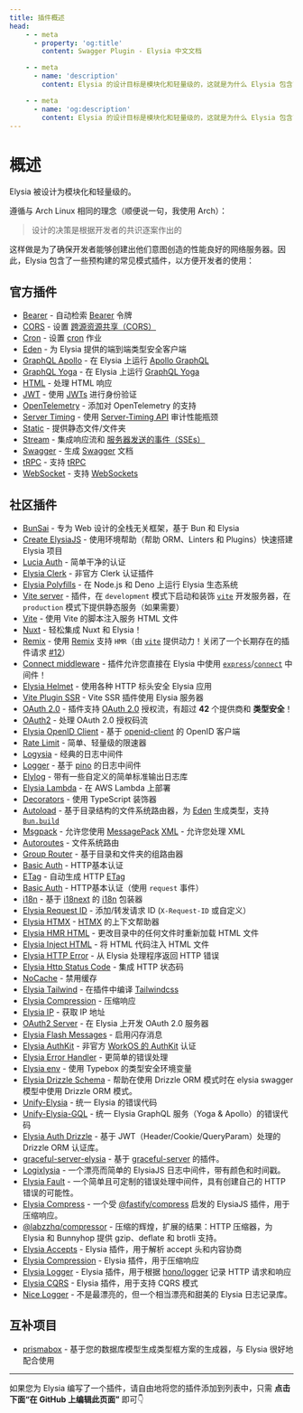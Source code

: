 ```yaml
---
title: 插件概述
head:
    - - meta
      - property: 'og:title'
        content: Swagger Plugin - Elysia 中文文档

    - - meta
      - name: 'description'
        content: Elysia 的设计目标是模块化和轻量级的，这就是为什么 Elysia 包含了预构建的插件，涉及常见的模式，方便开发者使用。Elysia 通过社区插件进行进一步的定制。

    - - meta
      - name: 'og:description'
        content: Elysia 的设计目标是模块化和轻量级的，这就是为什么 Elysia 包含了预构建的插件，涉及常见的模式，方便开发者使用。Elysia 通过社区插件进行进一步的定制。
---
```


# 概述

Elysia 被设计为模块化和轻量级的。

遵循与 Arch Linux 相同的理念（顺便说一句，我使用 Arch）：

> 设计的决策是根据开发者的共识逐案作出的

这样做是为了确保开发者能够创建出他们意图创造的性能良好的网络服务器。因此，Elysia 包含了一些预构建的常见模式插件，以方便开发者的使用：

## 官方插件

-   [Bearer](/plugins/bearer) - 自动检索 [Bearer](https://swagger.io/docs/specification/authentication/bearer-authentication/) 令牌
-   [CORS](/plugins/cors) - 设置 [跨源资源共享（CORS）](https://developer.mozilla.org/en-US/docs/Web/HTTP/CORS)
-   [Cron](/plugins/cron) - 设置 [cron](https://en.wikipedia.org/wiki/Cron) 作业
-   [Eden](/eden/overview) - 为 Elysia 提供的端到端类型安全客户端
-   [GraphQL Apollo](/plugins/graphql-apollo) - 在 Elysia 上运行 [Apollo GraphQL](https://www.apollographql.com/)
-   [GraphQL Yoga](/plugins/graphql-yoga) - 在 Elysia 上运行 [GraphQL Yoga](https://github.com/dotansimha/graphql-yoga)
-   [HTML](/plugins/html) - 处理 HTML 响应
-   [JWT](/plugins/jwt) - 使用 [JWTs](https://jwt.io/) 进行身份验证
-   [OpenTelemetry](/plugins/opentelemetry) - 添加对 OpenTelemetry 的支持
-   [Server Timing](/plugins/server-timing) - 使用 [Server-Timing API](https://developer.mozilla.org/en-US/docs/Web/HTTP/Headers/Server-Timing) 审计性能瓶颈
-   [Static](/plugins/static) - 提供静态文件/文件夹
-   [Stream](/plugins/stream) - 集成响应流和 [服务器发送的事件（SSEs）](https://developer.mozilla.org/en-US/docs/Web/API/Server-sent_events)
-   [Swagger](/plugins/swagger) - 生成 [Swagger](https://swagger.io/) 文档
-   [tRPC](/plugins/trpc) - 支持 [tRPC](https://trpc.io/)
-   [WebSocket](/patterns/websocket) - 支持 [WebSockets](https://developer.mozilla.org/en-US/docs/Web/API/WebSocket)

## 社区插件

-   [BunSai](https://github.com/nikiskaarup/bunsai2) - 专为 Web 设计的全栈无关框架，基于 Bun 和 Elysia
-   [Create ElysiaJS](https://github.com/kravetsone/create-elysiajs) - 使用环境帮助（帮助 ORM、Linters 和 Plugins）快速搭建 Elysia 项目
-   [Lucia Auth](https://github.com/pilcrowOnPaper/lucia) - 简单干净的认证
-   [Elysia Clerk](https://github.com/wobsoriano/elysia-clerk) - 非官方 Clerk 认证插件
-   [Elysia Polyfills](https://github.com/bogeychan/elysia-polyfills) - 在 Node.js 和 Deno 上运行 Elysia 生态系统
-   [Vite server](https://github.com/kravetsone/elysia-vite-server) - 插件，在 `development` 模式下启动和装饰 [`vite`](https://vitejs.dev/) 开发服务器，在 `production` 模式下提供静态服务（如果需要）
-   [Vite](https://github.com/timnghg/elysia-vite) - 使用 Vite 的脚本注入服务 HTML 文件
-   [Nuxt](https://github.com/trylovetom/elysiajs-nuxt) - 轻松集成 Nuxt 和 Elysia！
-   [Remix](https://github.com/kravetsone/elysia-remix) - 使用 [Remix](https://remix.run/) 支持 `HMR`（由 [`vite`](https://vitejs.dev/) 提供动力！关闭了一个长期存在的插件请求 [#12](https://github.com/elysiajs/elysia/issues/12)）
-   [Connect middleware](https://github.com/kravetsone/elysia-connect-middleware) - 插件允许您直接在 Elysia 中使用 [`express`](https://www.npmjs.com/package/express)/[`connect`](https://www.npmjs.com/package/connect) 中间件！
-   [Elysia Helmet](https://github.com/DevTobias/elysia-helmet) - 使用各种 HTTP 标头安全 Elysia 应用
-   [Vite Plugin SSR](https://github.com/timnghg/elysia-vite-plugin-ssr) - Vite SSR 插件使用 Elysia 服务器
-   [OAuth 2.0](https://github.com/kravetsone/elysia-oauth2) - 插件支持 [OAuth 2.0](https://en.wikipedia.org/wiki/OAuth) 授权流，有超过 **42** 个提供商和 **类型安全**！
-   [OAuth2](https://github.com/bogeychan/elysia-oauth2) - 处理 OAuth 2.0 授权码流
-   [Elysia OpenID Client](https://github.com/macropygia/elysia-openid-client) - 基于 [openid-client](https://github.com/panva/node-openid-client) 的 OpenID 客户端
-   [Rate Limit](https://github.com/rayriffy/elysia-rate-limit) - 简单、轻量级的限速器
-   [Logysia](https://github.com/tristanisham/logestic) - 经典的日志中间件
-   [Logger](https://github.com/bogeychan/elysia-logger) - 基于 [pino](https://github.com/pinojs/pino) 的日志中间件
-   [Elylog](https://github.com/eajr/elylog) - 带有一些自定义的简单标准输出日志库
-   [Elysia Lambda](https://github.com/TotalTechGeek/elysia-lambda) - 在 AWS Lambda 上部署
-   [Decorators](https://github.com/gaurishhs/elysia-decorators) - 使用 TypeScript 装饰器
-   [Autoload](https://github.com/kravetsone/elysia-autoload) - 基于目录结构的文件系统路由器，为 [Eden](https://elysiajs.com/eden/overview.html) 生成类型，支持 [`Bun.build`](https://github.com/kravetsone/elysia-autoload?tab=readme-ov-file#bun-build-usage)
-   [Msgpack](https://github.com/kravetsone/elysia-msgpack) - 允许您使用 [MessagePack](https://msgpack.org)
    [XML](https://github.com/kravetsone/elysia-xml) - 允许您处理 XML
-   [Autoroutes](https://github.com/wobsoriano/elysia-autoroutes) - 文件系统路由
-   [Group Router](https://github.com/itsyoboieltr/elysia-group-router) - 基于目录和文件夹的组路由器
-   [Basic Auth](https://github.com/itsyoboieltr/elysia-basic-auth) - HTTP基本认证
-   [ETag](https://github.com/bogeychan/elysia-etag) - 自动生成 HTTP [ETag](https://developer.mozilla.org/en-US/docs/Web/HTTP/Headers/ETag)
-   [Basic Auth](https://github.com/eelkevdbos/elysia-basic-auth) - HTTP基本认证（使用 `request` 事件）
-   [i18n](https://github.com/eelkevdbos/elysia-i18next) - 基于 [i18next](https://www.i18next.com/) 的 [i18n](https://developer.mozilla.org/en-US/docs/Mozilla/Add-ons/WebExtensions/API/i18n) 包装器
-   [Elysia Request ID](https://github.com/gtramontina/elysia-requestid) - 添加/转发请求 ID (`X-Request-ID` 或自定义）
-   [Elysia HTMX](https://github.com/gtramontina/elysia-htmx) - [HTMX](https://htmx.org/) 的上下文帮助器
-   [Elysia HMR HTML](https://github.com/gtrabanco/elysia-hmr-html) - 更改目录中的任何文件时重新加载 HTML 文件
-   [Elysia Inject HTML](https://github.com/gtrabanco/elysia-inject-html) - 将 HTML 代码注入 HTML 文件
-   [Elysia HTTP Error](https://github.com/yfrans/elysia-http-error) - 从 Elysia 处理程序返回 HTTP 错误
-   [Elysia Http Status Code](https://github.com/sylvain12/elysia-http-status-code) - 集成 HTTP 状态码
-   [NoCache](https://github.com/gaurishhs/elysia-nocache) - 禁用缓存
-   [Elysia Tailwind](https://github.com/gtramontina/elysia-tailwind) - 在插件中编译 [Tailwindcss](https://tailwindcss.com/)
-   [Elysia Compression](https://github.com/gusb3ll/elysia-compression) - 压缩响应
-   [Elysia IP](https://github.com/gaurishhs/elysia-ip) - 获取 IP 地址
-   [OAuth2 Server](https://github.com/myazarc/elysia-oauth2-server) - 在 Elysia 上开发 OAuth 2.0 服务器
-   [Elysia Flash Messages](https://github.com/gtramontina/elysia-flash-messages) - 启用闪存消息
-   [Elysia AuthKit](https://github.com/gtramontina/elysia-authkit) - 非官方 [WorkOS 的 AuthKit](https://www.authkit.com/) 认证
-   [Elysia Error Handler](https://github.com/gtramontina/elysia-error-handler) - 更简单的错误处理
-   [Elysia env](https://github.com/yolk-oss/elysia-env) - 使用 Typebox 的类型安全环境变量
-   [Elysia Drizzle Schema](https://github.com/Edsol/elysia-drizzle-schema) - 帮助在使用 Drizzle ORM 模式时在 elysia swagger 模型中使用 Drizzle ORM 模式。
-   [Unify-Elysia](https://github.com/qlaffont/unify-elysia) - 统一 Elysia 的错误代码
-   [Unify-Elysia-GQL](https://github.com/qlaffont/unify-elysia-gql) - 统一 Elysia GraphQL 服务（Yoga & Apollo）的错误代码
-   [Elysia Auth Drizzle](https://github.com/qlaffont/elysia-auth-drizzle) - 基于 JWT（Header/Cookie/QueryParam）处理的 Drizzle ORM 认证库。
-   [graceful-server-elysia](https://github.com/qlaffont/graceful-server-elysia) - 基于 [graceful-server](https://github.com/gquittet/graceful-server) 的插件。
-   [Logixlysia](https://github.com/PunGrumpy/logixlysia) - 一个漂亮而简单的 ElysiaJS 日志中间件，带有颜色和时间戳。
-   [Elysia Fault](https://github.com/vitorpldev/elysia-fault) - 一个简单且可定制的错误处理中间件，具有创建自己的 HTTP 错误的可能性。
-   [Elysia Compress](https://github.com/vermaysha/elysia-compress) - 一个受 [@fastify/compress](https://github.com/fastify/fastify-compress) 启发的 ElysiaJS 插件，用于压缩响应。
-   [@labzzhq/compressor](https://github.com/labzzhq/compressor/) - 压缩的辉煌，扩展的结果：HTTP 压缩器，为 Elysia 和 Bunnyhop 提供 gzip、deflate 和 brotli 支持。
-   [Elysia Accepts](https://github.com/morigs/elysia-accepts) - Elysia 插件，用于解析 accept 头和内容协商
-   [Elysia Compression](https://github.com/chneau/elysia-compression) - Elysia 插件，用于压缩响应
-   [Elysia Logger](https://github.com/chneau/elysia-logger) - Elysia 插件，用于根据 [hono/logger](https://hono.dev/docs/middleware/builtin/logger) 记录 HTTP 请求和响应
-   [Elysia CQRS](https://github.com/jassix/elysia-cqrs) - Elysia 插件，用于支持 CQRS 模式
-   [Nice Logger](https://github.com/tanishqmanuja/nice-logger) - 不是最漂亮的，但一个相当漂亮和甜美的 Elysia 日志记录库。

## 互补项目
-   [prismabox](https://github.com/m1212e/prismabox) - 基于您的数据库模型生成类型框方案的生成器，与 Elysia 很好地配合使用
---

如果您为 Elysia 编写了一个插件，请自由地将您的插件添加到列表中，只需 **点击下面“在 GitHub 上编辑此页面”** 即可👇
